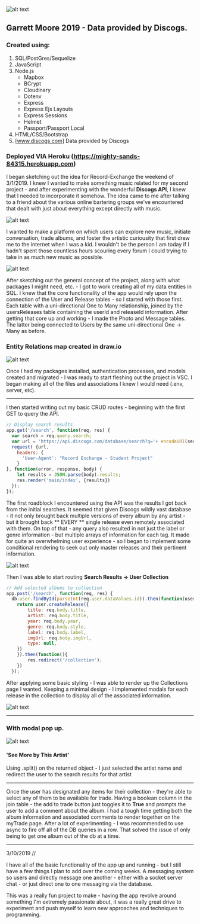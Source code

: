 ![alt text](https://i.imgur.com/ZwYtvBC.png "record-exchange")
## Garrett Moore 2019 - Data provided by Discogs.

### Created using:

1. SQL/PostGres/Sequelize
2. JavaScript
3. Node.js
   * Mapbox
   * BCrypt
   * Cloudinary
   * Dotenv
   * Express
   * Express Ejs Layouts
   * Express Sessions
   * Helmet
   * Passport/Passport Local
4. HTML/CSS/Bootstrap
5. [www.discogs.com] Data provided by Discogs

### Deployed VIA Heroku (https://mighty-sands-84315.herokuapp.com)


I began sketching out the idea for Record-Exchange the weekend of 3/1/2019. I knew I wanted to make something music related for my second project - and after experimenting with the wonderful **Discogs API**, I knew that I needed to incorporate it somehow. The idea came to me after talking to a friend about the various online bartering groups we've encountered that dealt with just about everything except directly with music. 

![alt text](https://i.imgur.com/eSDVwTz.jpg "first sketch")

I wanted to make a platform on which users can explore new music, initiate conversation, trade albums, and foster the artistic curiousity that first drew me to the internet when I was a kid. I wouldn't be the person I am today if I hadn't spent those countless hours scouring every forum I could trying to take in as much new music as possible. 

![alt text](https://i.imgur.com/NCXGDu5.jpg "second sketch")

After sketching out the general concept of the project, along with what packages I might need, etc. - I got to work creating all of my data entities in SQL. I knew that the core functionality of the app would rely upon the connection of the User and Release tables - so I started with those first. Each table with a uni-directional One to Many relationship, joined by the usersReleases table containing the userId and releaseId information. After getting that core up and working - I made the Photo and Message tables. The latter being connected to Users by the same uni-directional One -> Many as before.

### Entity Relations map created in draw.io
![alt text](https://i.imgur.com/1BUV06o.png "ER Map")

Once I had my packages installed, authentication processes, and models created and migrated - I was ready to start fleshing out the project in VSC. I began making all of the files and associations I knew I would need (.env, server, etc).

***

I then started writing out my basic CRUD routes - beginning with the first GET to query the API.

```javascript
// Display search results
app.get('/search', function(req, res) {
  var search = req.query.search;
  var url = 'https://api.discogs.com/database/search?q='+ encodeURI(search) + '&key=' + process.env.CONSUMER_KEY + '&secret=' + process.env.CONSUMER_SECRET
  request( {url,
    headers: {
      'User-Agent': "Record Exchange - Student Project"
    }
}, function(error, response, body) {
    let results = JSON.parse(body).results;
    res.render('main/index', {results})
  });
});
```

The first roadblock I encountered using the API was the results I got back from the initial searches. It seemed that given Discogs wildly vast database - it not only brought back multiple versions of every album by any artist - but it brought back ** EVERY ** single release even remotely associated with them. On top of that - any query also resulted in not just the label or genre information - but multiple arrays of information for each tag. It made for quite an overwhelming user experience - so I began to implement some conditional rendering to seek out only master releases and their pertinent information.

![alt text](https://i.imgur.com/WoJXYt4.png "search-results")

Then I was able to start routing **Search Results -> User Collection**

```javascript
// Add selected albums to collection
app.post('/search', function(req, res) {
  db.user.findById(parseInt(req.user.dataValues.id)).then(function(user) {
    return user.createRelease({
        title: req.body.title,
        artist: req.body.title,
        year: req.body.year,
        genre: req.body.style,
        label: req.body.label,
        imgUrl: req.body.imgUrl,
        type: null,
    })
    }).then(function(){
        res.redirect('/collection');
    }) 
  });
  ```

After applying some basic styling - I was able to render up the Collections page I wanted. Keeping a minimal design - I implemented modals for each release in the collection to display all of the associated information. 

![alt text](https://i.imgur.com/IgV5AKq.png "collections-page")

***

### With modal pop up.

![alt text](https://i.imgur.com/2nVXQdp.png "collections-page-with-modal")


#### 'See More by This Artist'
Using .split() on the returned object - I just selected the artist name and redirect the user to the search results for that artist
***

Once the user has designated any items for their collection - they're able to select any of them to be available for trade. Having a boolean column in the join table - the add to trade button just toggles it to **True** and prompts the user to add a comment about the album. I had a tough time getting both the album information and associated comments to render together on the myTrade page. After a lot of experimenting - I was recommended to use async to fire off all of the DB queries in a row. That solved the issue of only being to get one album out of the db at a time.

***

3/10/2019 //

I have all of the basic functionality of the app up and running - but I still have a few things I plan to add over the coming weeks. A messaging system so users and directly message one another - either with a socket server chat - or just direct one to one messaging via the database.

This was a really fun project to make - having the app revolve around something I'm extremely passionate about, it was a really great drive to experiment and push myself to learn new approaches and techniques to programming.











